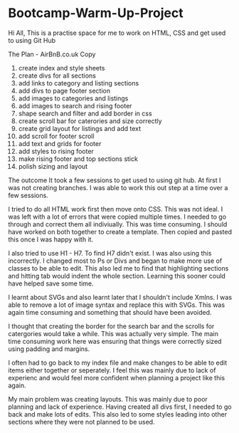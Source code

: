 # Bootcamp-Warm-Up-Project
Hi All, 
This is a practise space for me to work on HTML, CSS and get used to using Git Hub


The Plan - AirBnB.co.uk Copy
1. create index and style sheets
2. create divs for all sections
3. add links to category and listing sections
4. add divs to page footer section
5. add images to categories and listings
6. add images to search and rising footer
7. shape search and filter and add border in css
8. create scroll bar for caterories and size correctly
9. create grid layout for listings and add text
10. add scroll for footer scroll
11. add text and grids for footer
12. add styles to rising footer
13. make rising footer and top sections stick 
14. polish sizing and layout


The outcome
It took a few sessions to get used to using git hub.
At first I was not creating branches. I was able to work this out step at a time over a few sessions.

I tried to do all HTML work first then move onto CSS. This was not ideal. I was left with a lot of errors that were copied multiple times.
I needed to go through and correct them all indiviually. This was time consuming.
I should have worked on both together to create a template. Then copied and pasted this once I was happy with it.

I also tried to use H1 - H7. To find H7 didn't exist. I was also using this incorrectly.
I changed most to Ps or Divs and began to make more use of classes to be able to edit.
This also led me to find that highlighting sections and hitting tab would indent the whole section.
Learning this sooner could have helped save some time.

I learnt about SVGs and also learnt later that I shouldn't include Xmlns. I was able to remove a lot of image syntax and replace this with SVGs. This was again time consuming and something that should have been avoided.

I thought that creating the border for the search bar and the scrolls for catergories would take a while. This was actually very simple. The main time consuming work here was ensuring that things were correctly sized using padding and margins.

I often had to go back to my index file and make changes to be able to edit items either together or seperately. I feel this was mainly due to lack of experienc and would feel more confident when planning a project like this again.

My main problem was creating layouts. This was mainly due to poor planning and lack of experience.
Having created all divs first, I needed to go back and make lots of edits. This also led to some styles leading into other sections where they were not planned to be used.